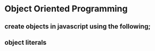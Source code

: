 # Object Oriented Programming
## create objects in javascript using the following;
## object literals